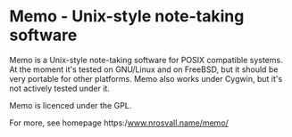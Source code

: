 # Memo - Unix-style note-taking software

Memo is a Unix-style note-taking software for POSIX compatible systems.
At the moment it's tested on GNU/Linux and on FreeBSD, 
but it should be very portable for other platforms. Memo also works 
under Cygwin, but it's not actively tested under it.

Memo is licenced under the GPL.

For more, see homepage https:/www.nrosvall.name/memo/
